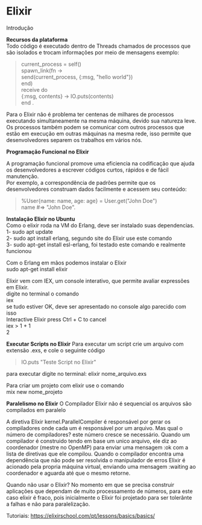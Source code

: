 # Elixir


Introdução
  
  
  **Recursos da plataforma**<br>
  Todo código é executado dentro de Threads chamados de processos que são isolados e trocam informações por meio de mensagens exemplo:
  
 > current_process = self()<br>
spawn_link(fn -><br>
  send(current_process, {:msg, "hello world"})<br>
end)<br>
receive do<br>
  {:msg, contents} -> IO.puts(contents)<br>
end .<br>

  Para o Elixir não é problema ter centenas de milhares de processos executando simultaneamente na mesma máquina, devido sua natureza leve.<br>
  Os processos também podem se comunicar com outros processos que estão em execução em outras máquinas na mesma rede, isso permite que desenvolvedores separem os trabalhos em vários nós.<br>
  
  **Programação Funcional no Elixir**<br>

  A programação funcional promove uma eficiencia na codificação que ajuda os desenvolvedores a escrever códigos curtos, rápidos e de fácil manutenção.<br>
  Por exemplo, a correspondência de padrões permite que os desenvolvedores construam dados facilmente e acessem seu conteúdo:<br>
> %User{name: name, age: age} = User.get("John Doe")<br>
name #=> "John Doe".<br>

**Instalação Elixir no Ubuntu**<br>
Como o elixir roda na VM do Erlang, deve ser instalado suas dependencias. <br>
1- sudo apt update<br>
2- sudo apt install erlang, segundo site do Elixir use este comando<br>
3- sudo apt-get install esl-erlang, foi testado este comando e realmente funcionou<br>

Com o Erlang em mãos podemos instalar o Elixir<br>
sudo apt-get install elixir<br>

Elixir vem com IEX, um console interativo, que permite avaliar expressões em Elixir. <br>
digite no terminal o comando<br>
iex<br>
se tudo estiver OK, deve ser apresentado no console algo parecido com isso<br>
Interactive Elixir press Ctrl + C to cancel<br>
iex > 1 + 1<br>
2<br>

**Executar Scripts no Elixir**
Para executar um script crie um arquivo com extensão .exs, e cole o seguinte código
> IO.puts "Teste Script no Elixir" 

para executar digite no terminal:
elixir nome_arquivo.exs


Para criar um projeto com elixir use o comando<br>
 mix new nome_projeto
 
 **Paralelismo no Elixir**
 O Compilador Elixir não é sequencial os arquivos são compilados em paralelo
 
 A diretiva Elixir kernel.ParallelCompiler é responsável por gerar os compiladores onde cada um é responsável por um arquivo. Mas qual o número de compiladores? este número cresce se necessário.
 Quando um compilador é construido tendo em base um unico arquivo, ele diz ao coordenador (mestre no OpenMP) para enviar uma mensagem :ok com a lista de diretivas que ele compilou.
 Quando o compilador encontra uma dependência que não pode ser resolvida o manipulador de erros Elixir é acionado pela propria máquina virtual, enviando uma mensagem :waiting ao coordenador e aguarda até que o mesmo retorne.
 
 Quando não usar o Elixir?
 No momento em que se precisa construir aplicações que dependam de muito processamento de números, para este caso elixir é fraco, pois inicialmente o Elixir foi projetado para ser tolerânte a falhas e não para paralelização.

Tutoriais:
https://elixirschool.com/pt/lessons/basics/basics/
